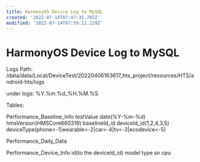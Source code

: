 ```yaml
---
title: HarmonyOS Device Log to MySQL
created: '2022-07-14T07:47:35.702Z'
modified: '2022-07-14T07:59:11.229Z'
---
```


# HarmonyOS Device Log to MySQL

Logs Path:
/data/data/Local/DeviceTest/20220406163617_hts_project/resources/HTS/android-hts/logs

under logs:
%Y.%m.%d_%H.%M.%S

Tables:

Performance_Baseline_Info
testValue date(%Y-%m-%d) hmsVersion(HMSCore660319) baselineId_id deviceId_id(1,2,4,3,5) deviceType(phone<-1|wearable<-2|car<-4|tv<-3|ecodevice<-5)

Performance_Daily_Data


Performance_Device_Info
id(to the deviceId_id) model type sn cpu




